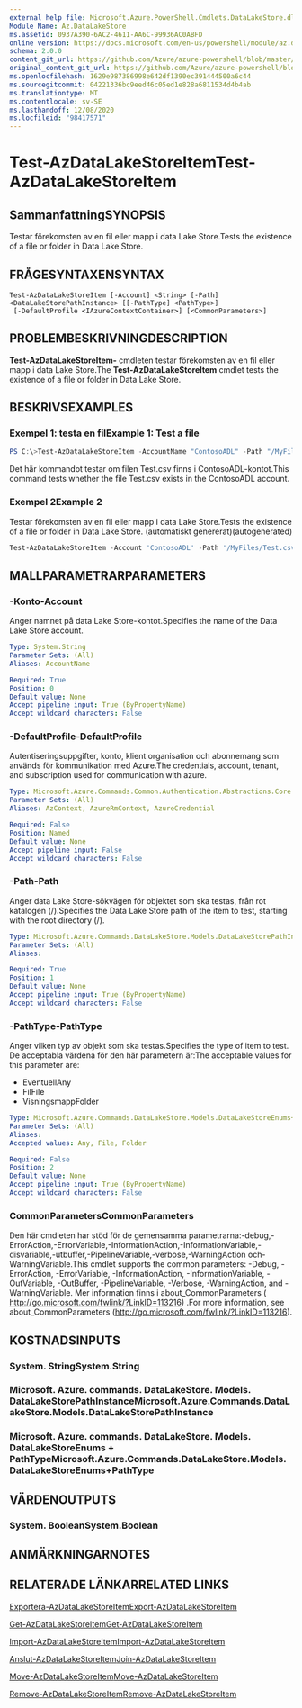 ```yaml
---
external help file: Microsoft.Azure.PowerShell.Cmdlets.DataLakeStore.dll-Help.xml
Module Name: Az.DataLakeStore
ms.assetid: 0937A390-6AC2-4611-AA6C-99936AC0ABFD
online version: https://docs.microsoft.com/en-us/powershell/module/az.datalakestore/test-azdatalakestoreitem
schema: 2.0.0
content_git_url: https://github.com/Azure/azure-powershell/blob/master/src/DataLakeStore/DataLakeStore/help/Test-AzDataLakeStoreItem.md
original_content_git_url: https://github.com/Azure/azure-powershell/blob/master/src/DataLakeStore/DataLakeStore/help/Test-AzDataLakeStoreItem.md
ms.openlocfilehash: 1629e987386998e642df1390ec391444500a6c44
ms.sourcegitcommit: 04221336bc9eed46c05ed1e828a6811534d4b4ab
ms.translationtype: MT
ms.contentlocale: sv-SE
ms.lasthandoff: 12/08/2020
ms.locfileid: "98417571"
---
```

# <span data-ttu-id="4afc8-101">Test-AzDataLakeStoreItem</span><span class="sxs-lookup"><span data-stu-id="4afc8-101">Test-AzDataLakeStoreItem</span></span>

## <span data-ttu-id="4afc8-102">Sammanfattning</span><span class="sxs-lookup"><span data-stu-id="4afc8-102">SYNOPSIS</span></span>
<span data-ttu-id="4afc8-103">Testar förekomsten av en fil eller mapp i data Lake Store.</span><span class="sxs-lookup"><span data-stu-id="4afc8-103">Tests the existence of a file or folder in Data Lake Store.</span></span>

## <span data-ttu-id="4afc8-104">FRÅGESYNTAXEN</span><span class="sxs-lookup"><span data-stu-id="4afc8-104">SYNTAX</span></span>

```
Test-AzDataLakeStoreItem [-Account] <String> [-Path] <DataLakeStorePathInstance> [[-PathType] <PathType>]
 [-DefaultProfile <IAzureContextContainer>] [<CommonParameters>]
```

## <span data-ttu-id="4afc8-105">PROBLEMBESKRIVNING</span><span class="sxs-lookup"><span data-stu-id="4afc8-105">DESCRIPTION</span></span>
<span data-ttu-id="4afc8-106">**Test-AzDataLakeStoreItem-** cmdleten testar förekomsten av en fil eller mapp i data Lake Store.</span><span class="sxs-lookup"><span data-stu-id="4afc8-106">The **Test-AzDataLakeStoreItem** cmdlet tests the existence of a file or folder in Data Lake Store.</span></span>

## <span data-ttu-id="4afc8-107">BESKRIVS</span><span class="sxs-lookup"><span data-stu-id="4afc8-107">EXAMPLES</span></span>

### <span data-ttu-id="4afc8-108">Exempel 1: testa en fil</span><span class="sxs-lookup"><span data-stu-id="4afc8-108">Example 1: Test a file</span></span>
```powershell
PS C:\>Test-AzDataLakeStoreItem -AccountName "ContosoADL" -Path "/MyFiles/Test.csv"
```

<span data-ttu-id="4afc8-109">Det här kommandot testar om filen Test.csv finns i ContosoADL-kontot.</span><span class="sxs-lookup"><span data-stu-id="4afc8-109">This command tests whether the file Test.csv exists in the ContosoADL account.</span></span>

### <span data-ttu-id="4afc8-110">Exempel 2</span><span class="sxs-lookup"><span data-stu-id="4afc8-110">Example 2</span></span>

<span data-ttu-id="4afc8-111">Testar förekomsten av en fil eller mapp i data Lake Store.</span><span class="sxs-lookup"><span data-stu-id="4afc8-111">Tests the existence of a file or folder in Data Lake Store.</span></span> <span data-ttu-id="4afc8-112">(automatiskt genererat)</span><span class="sxs-lookup"><span data-stu-id="4afc8-112">(autogenerated)</span></span>

<!-- Aladdin Generated Example -->
```powershell
Test-AzDataLakeStoreItem -Account 'ContosoADL' -Path '/MyFiles/Test.csv' -PathType Any
```

## <span data-ttu-id="4afc8-113">MALLPARAMETRAR</span><span class="sxs-lookup"><span data-stu-id="4afc8-113">PARAMETERS</span></span>

### <span data-ttu-id="4afc8-114">-Konto</span><span class="sxs-lookup"><span data-stu-id="4afc8-114">-Account</span></span>
<span data-ttu-id="4afc8-115">Anger namnet på data Lake Store-kontot.</span><span class="sxs-lookup"><span data-stu-id="4afc8-115">Specifies the name of the Data Lake Store account.</span></span>

```yaml
Type: System.String
Parameter Sets: (All)
Aliases: AccountName

Required: True
Position: 0
Default value: None
Accept pipeline input: True (ByPropertyName)
Accept wildcard characters: False
```

### <span data-ttu-id="4afc8-116">-DefaultProfile</span><span class="sxs-lookup"><span data-stu-id="4afc8-116">-DefaultProfile</span></span>
<span data-ttu-id="4afc8-117">Autentiseringsuppgifter, konto, klient organisation och abonnemang som används för kommunikation med Azure.</span><span class="sxs-lookup"><span data-stu-id="4afc8-117">The credentials, account, tenant, and subscription used for communication with azure.</span></span>

```yaml
Type: Microsoft.Azure.Commands.Common.Authentication.Abstractions.Core.IAzureContextContainer
Parameter Sets: (All)
Aliases: AzContext, AzureRmContext, AzureCredential

Required: False
Position: Named
Default value: None
Accept pipeline input: False
Accept wildcard characters: False
```

### <span data-ttu-id="4afc8-118">-Path</span><span class="sxs-lookup"><span data-stu-id="4afc8-118">-Path</span></span>
<span data-ttu-id="4afc8-119">Anger data Lake Store-sökvägen för objektet som ska testas, från rot katalogen (/).</span><span class="sxs-lookup"><span data-stu-id="4afc8-119">Specifies the Data Lake Store path of the item to test, starting with the root directory (/).</span></span>

```yaml
Type: Microsoft.Azure.Commands.DataLakeStore.Models.DataLakeStorePathInstance
Parameter Sets: (All)
Aliases:

Required: True
Position: 1
Default value: None
Accept pipeline input: True (ByPropertyName)
Accept wildcard characters: False
```

### <span data-ttu-id="4afc8-120">-PathType</span><span class="sxs-lookup"><span data-stu-id="4afc8-120">-PathType</span></span>
<span data-ttu-id="4afc8-121">Anger vilken typ av objekt som ska testas.</span><span class="sxs-lookup"><span data-stu-id="4afc8-121">Specifies the type of item to test.</span></span>
<span data-ttu-id="4afc8-122">De acceptabla värdena för den här parametern är:</span><span class="sxs-lookup"><span data-stu-id="4afc8-122">The acceptable values for this parameter are:</span></span>
- <span data-ttu-id="4afc8-123">Eventuell</span><span class="sxs-lookup"><span data-stu-id="4afc8-123">Any</span></span> 
- <span data-ttu-id="4afc8-124">Fil</span><span class="sxs-lookup"><span data-stu-id="4afc8-124">File</span></span> 
- <span data-ttu-id="4afc8-125">Visningsmapp</span><span class="sxs-lookup"><span data-stu-id="4afc8-125">Folder</span></span>

```yaml
Type: Microsoft.Azure.Commands.DataLakeStore.Models.DataLakeStoreEnums+PathType
Parameter Sets: (All)
Aliases:
Accepted values: Any, File, Folder

Required: False
Position: 2
Default value: None
Accept pipeline input: True (ByPropertyName)
Accept wildcard characters: False
```

### <span data-ttu-id="4afc8-126">CommonParameters</span><span class="sxs-lookup"><span data-stu-id="4afc8-126">CommonParameters</span></span>
<span data-ttu-id="4afc8-127">Den här cmdleten har stöd för de gemensamma parametrarna:-debug,-ErrorAction,-ErrorVariable,-InformationAction,-InformationVariable,-disvariable,-utbuffer,-PipelineVariable,-verbose,-WarningAction och-WarningVariable.</span><span class="sxs-lookup"><span data-stu-id="4afc8-127">This cmdlet supports the common parameters: -Debug, -ErrorAction, -ErrorVariable, -InformationAction, -InformationVariable, -OutVariable, -OutBuffer, -PipelineVariable, -Verbose, -WarningAction, and -WarningVariable.</span></span> <span data-ttu-id="4afc8-128">Mer information finns i about_CommonParameters ( http://go.microsoft.com/fwlink/?LinkID=113216) .</span><span class="sxs-lookup"><span data-stu-id="4afc8-128">For more information, see about_CommonParameters (http://go.microsoft.com/fwlink/?LinkID=113216).</span></span>

## <span data-ttu-id="4afc8-129">KOSTNADS</span><span class="sxs-lookup"><span data-stu-id="4afc8-129">INPUTS</span></span>

### <span data-ttu-id="4afc8-130">System. String</span><span class="sxs-lookup"><span data-stu-id="4afc8-130">System.String</span></span>

### <span data-ttu-id="4afc8-131">Microsoft. Azure. commands. DataLakeStore. Models. DataLakeStorePathInstance</span><span class="sxs-lookup"><span data-stu-id="4afc8-131">Microsoft.Azure.Commands.DataLakeStore.Models.DataLakeStorePathInstance</span></span>

### <span data-ttu-id="4afc8-132">Microsoft. Azure. commands. DataLakeStore. Models. DataLakeStoreEnums + PathType</span><span class="sxs-lookup"><span data-stu-id="4afc8-132">Microsoft.Azure.Commands.DataLakeStore.Models.DataLakeStoreEnums+PathType</span></span>

## <span data-ttu-id="4afc8-133">VÄRDEN</span><span class="sxs-lookup"><span data-stu-id="4afc8-133">OUTPUTS</span></span>

### <span data-ttu-id="4afc8-134">System. Boolean</span><span class="sxs-lookup"><span data-stu-id="4afc8-134">System.Boolean</span></span>

## <span data-ttu-id="4afc8-135">ANMÄRKNINGAR</span><span class="sxs-lookup"><span data-stu-id="4afc8-135">NOTES</span></span>

## <span data-ttu-id="4afc8-136">RELATERADE LÄNKAR</span><span class="sxs-lookup"><span data-stu-id="4afc8-136">RELATED LINKS</span></span>

[<span data-ttu-id="4afc8-137">Exportera-AzDataLakeStoreItem</span><span class="sxs-lookup"><span data-stu-id="4afc8-137">Export-AzDataLakeStoreItem</span></span>](./Export-AzDataLakeStoreItem.md)

[<span data-ttu-id="4afc8-138">Get-AzDataLakeStoreItem</span><span class="sxs-lookup"><span data-stu-id="4afc8-138">Get-AzDataLakeStoreItem</span></span>](./Get-AzDataLakeStoreItem.md)

[<span data-ttu-id="4afc8-139">Import-AzDataLakeStoreItem</span><span class="sxs-lookup"><span data-stu-id="4afc8-139">Import-AzDataLakeStoreItem</span></span>](./Import-AzDataLakeStoreItem.md)

[<span data-ttu-id="4afc8-140">Anslut-AzDataLakeStoreItem</span><span class="sxs-lookup"><span data-stu-id="4afc8-140">Join-AzDataLakeStoreItem</span></span>](./Join-AzDataLakeStoreItem.md)

[<span data-ttu-id="4afc8-141">Move-AzDataLakeStoreItem</span><span class="sxs-lookup"><span data-stu-id="4afc8-141">Move-AzDataLakeStoreItem</span></span>](./Move-AzDataLakeStoreItem.md)

[<span data-ttu-id="4afc8-142">Remove-AzDataLakeStoreItem</span><span class="sxs-lookup"><span data-stu-id="4afc8-142">Remove-AzDataLakeStoreItem</span></span>](./Remove-AzDataLakeStoreItem.md)



